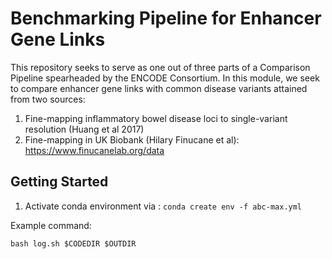 # Benchmarking Pipeline for Enhancer Gene Links 

This repository seeks to serve as one out of three parts of a Comparison Pipeline spearheaded by the ENCODE Consortium. In this module, we seek to compare enhancer gene links with common disease variants attained from two sources: 
1. Fine-mapping inflammatory bowel disease loci to single-variant resolution (Huang et al 2017)
2. Fine-mapping in UK Biobank (Hilary Finucane et al): https://www.finucanelab.org/data

## Getting Started
1. Activate conda environment via : `conda create env -f abc-max.yml`


Example command:
```
bash log.sh $CODEDIR $OUTDIR
```
